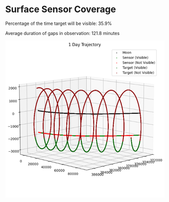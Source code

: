 # Surface Sensor Coverage

Percentage of the time target will be visible: 35.9%

Average duration of gaps in observation: 121.8 minutes

![alt text](image.png)
